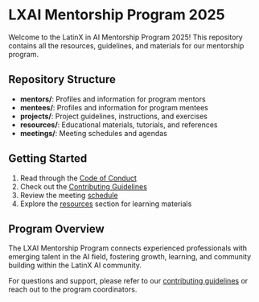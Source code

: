 # LXAI Mentorship Program 2025

Welcome to the LatinX in AI Mentorship Program 2025! This repository contains all the resources, guidelines, and materials for our mentorship program.

## Repository Structure

- **mentors/**: Profiles and information for program mentors
- **mentees/**: Profiles and information for program mentees  
- **projects/**: Project guidelines, instructions, and exercises
- **resources/**: Educational materials, tutorials, and references
- **meetings/**: Meeting schedules and agendas

## Getting Started

1. Read through the [Code of Conduct](CODE_OF_CONDUCT.md)
2. Check out the [Contributing Guidelines](CONTRIBUTING.md)
3. Review the meeting [schedule](meetings/schedule.md)
4. Explore the [resources](resources/) section for learning materials

## Program Overview

The LXAI Mentorship Program connects experienced professionals with emerging talent in the AI field, fostering growth, learning, and community building within the LatinX AI community.

For questions and support, please refer to our [contributing guidelines](CONTRIBUTING.md) or reach out to the program coordinators.